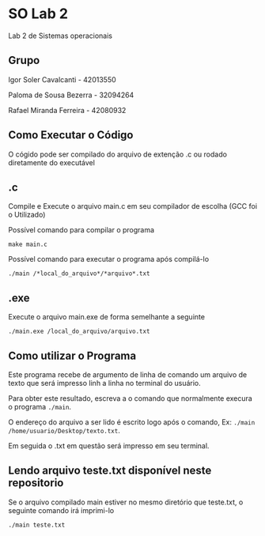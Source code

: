 # SO Lab 2
Lab 2 de Sistemas operacionais

## Grupo

Igor Soler Cavalcanti - 42013550

Paloma de Sousa Bezerra - 32094264

Rafael Miranda Ferreira - 42080932


## Como Executar o Código
O cógido pode ser compilado do arquivo de extenção .c ou rodado diretamente do executável

## .c
Compile e Execute o arquivo main.c em seu compilador de escolha (GCC foi o Utilizado)

Possível comando para compilar o programa

`make main.c`

Possível comando para executar o programa após compilá-lo

`./main /*local_do_arquivo*/*arquivo*.txt`

## .exe
Execute o arquivo main.exe de forma semelhante a seguinte

`./main.exe /local_do_arquivo/arquivo.txt`

## Como utilizar o Programa

Este programa recebe de argumento de linha de comando um arquivo de texto que será impresso linh a linha no terminal do usuário.

Para obter este resultado, escreva a o comando que normalmente execura o programa `./main`.

O endereço do arquivo a ser lido é escrito logo após o comando, Ex: `./main /home/usuario/Desktop/texto.txt`.

Em seguida o .txt em questão será impresso em seu terminal.

## Lendo arquivo teste.txt disponível neste repositorio

Se o arquivo compilado main estiver no mesmo diretório que teste.txt, o seguinte comando irá imprimi-lo

`./main teste.txt`
